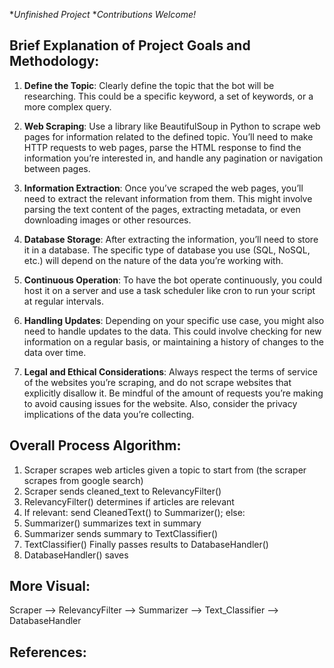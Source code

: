 **Unfinished Project*
**Contributions Welcome!*


Brief Explanation of Project Goals and Methodology:
-------------------------------

1. **Define the Topic**: Clearly define the topic that the bot will be researching. This could be a specific keyword, a set of keywords, or a more complex query.
    
2. **Web Scraping**: Use a library like BeautifulSoup in Python to scrape web pages for information related to the defined topic. You’ll need to make HTTP requests to web pages, parse the HTML response to find the information you’re interested in, and handle any pagination or navigation between pages.
    
3. **Information Extraction**: Once you’ve scraped the web pages, you’ll need to extract the relevant information from them. This might involve parsing the text content of the pages, extracting metadata, or even downloading images or other resources.
    
4. **Database Storage**: After extracting the information, you’ll need to store it in a database. The specific type of database you use (SQL, NoSQL, etc.) will depend on the nature of the data you’re working with.
    
5. **Continuous Operation**: To have the bot operate continuously, you could host it on a server and use a task scheduler like cron to run your script at regular intervals.
    
6. **Handling Updates**: Depending on your specific use case, you might also need to handle updates to the data. This could involve checking for new information on a regular basis, or maintaining a history of changes to the data over time.
    
7. **Legal and Ethical Considerations**: Always respect the terms of service of the websites you’re scraping, and do not scrape websites that explicitly disallow it. Be mindful of the amount of requests you’re making to avoid causing issues for the website. Also, consider the privacy implications of the data you’re collecting.

Overall Process Algorithm:
---------------------------------------
1. Scraper scrapes web articles given a topic to start from (the scraper scrapes from google search)
2. Scraper sends cleaned_text to RelevancyFilter()
3. RelevancyFilter() determines if articles are relevant
4. If relevant: send CleanedText() to Summarizer(); else: 
5. Summarizer() summarizes text in summary
6. Summarizer sends summary to TextClassifier()
7. TextClassifier() Finally passes results to DatabaseHandler() 
8. DatabaseHandler() saves  

More Visual:
----------------------------------------------------
Scraper -->  RelevancyFilter --> Summarizer --> Text_Classifier --> DatabaseHandler



References:
-------------------------------------------------
